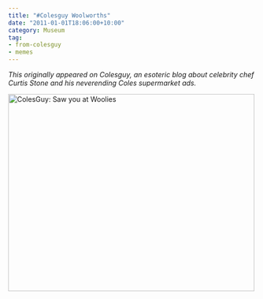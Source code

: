 ```yaml
---
title: "#Colesguy Woolworths"
date: "2011-01-01T18:06:00+10:00"
category: Museum
tag:
- from-colesguy
- memes
---
```

<p style="font-style:italic">This originally appeared on Colesguy, an esoteric blog about celebrity chef Curtis Stone and his neverending Coles supermarket ads.</p>

<p><img src="https://rubenerd.com/files/2011/colesguy-woolworths.jpg" alt="ColesGuy: Saw you at Woolies" style="width:500px; height:400px" /></p>

